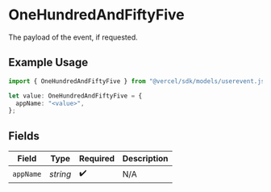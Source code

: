 # OneHundredAndFiftyFive

The payload of the event, if requested.

## Example Usage

```typescript
import { OneHundredAndFiftyFive } from "@vercel/sdk/models/userevent.js";

let value: OneHundredAndFiftyFive = {
  appName: "<value>",
};
```

## Fields

| Field              | Type               | Required           | Description        |
| ------------------ | ------------------ | ------------------ | ------------------ |
| `appName`          | *string*           | :heavy_check_mark: | N/A                |